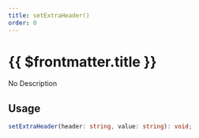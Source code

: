 ```yaml
---
title: setExtraHeader()
order: 0
---
```


# {{ $frontmatter.title }}

No Description

## Usage

```ts
setExtraHeader(header: string, value: string): void;
```
